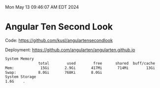 Mon May 13 09:46:07 AM EDT 2024

# Angular Ten Second Look

Code: https://github.com/kusl/angulartensecondlook

Deployment: https://github.com/angularten/angularten.github.io

```bash
System Memory
               total        used        free      shared  buff/cache   available
Mem:            15Gi       2.9Gi       417Mi       714Mi        13Gi        12Gi
Swap:          8.0Gi       768Ki       8.0Gi
System Storage
1.6G	.
```
```bash
